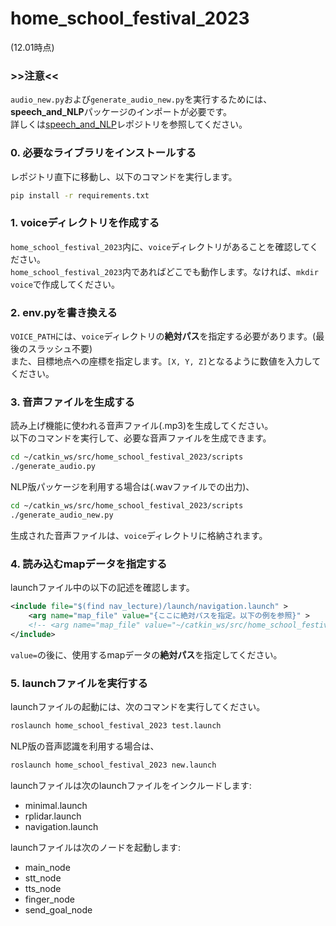 # home_school_festival_2023
(12.01時点)

### >>注意<<
`audio_new.py`および`generate_audio_new.py`を実行するためには、**speech_and_NLP**パッケージのインポートが必要です。<br>
詳しくは[speech_and_NLP](https://github.com/rionehome/speech_and_NLP/tree/main)レポジトリを参照してください。

### 0. 必要なライブラリをインストールする
レポジトリ直下に移動し、以下のコマンドを実行します。
```bash
pip install -r requirements.txt
```

### 1. voiceディレクトリを作成する
`home_school_festival_2023`内に、`voice`ディレクトリがあることを確認してください。<br>
`home_school_festival_2023`内であればどこでも動作します。なければ、`mkdir voice`で作成してください。

### 2. env.pyを書き換える
`VOICE_PATH`には、`voice`ディレクトリの**絶対パス**を指定する必要があります。(最後のスラッシュ不要)<br>
また、目標地点への座標を指定します。`[X, Y, Z]`となるように数値を入力してください。

### 3. 音声ファイルを生成する
読み上げ機能に使われる音声ファイル(.mp3)を生成してください。<br>
以下のコマンドを実行して、必要な音声ファイルを生成できます。
```bash
cd ~/catkin_ws/src/home_school_festival_2023/scripts
./generate_audio.py
```
NLP版パッケージを利用する場合は(.wavファイルでの出力)、
```bash
cd ~/catkin_ws/src/home_school_festival_2023/scripts
./generate_audio_new.py
```
生成された音声ファイルは、`voice`ディレクトリに格納されます。

### 4. 読み込むmapデータを指定する
launchファイル中の以下の記述を確認します。
```xml
<include file="$(find nav_lecture)/launch/navigation.launch" >
    <arg name="map_file" value="{ここに絶対パスを指定。以下の例を参照}" >
    <!-- <arg name="map_file" value="~/catkin_ws/src/home_school_festival_2023/map/bushitu.yaml" > -->
</include>
```
`value=`の後に、使用するmapデータの**絶対パス**を指定してください。

### 5. launchファイルを実行する
launchファイルの起動には、次のコマンドを実行してください。
```bash
roslaunch home_school_festival_2023 test.launch
```
NLP版の音声認識を利用する場合は、
```bash
roslaunch home_school_festival_2023 new.launch
```
launchファイルは次のlaunchファイルをインクルードします:
- minimal.launch
- rplidar.launch
- navigation.launch

launchファイルは次のノードを起動します:
- main_node
- stt_node
- tts_node
- finger_node
- send_goal_node


